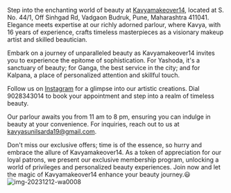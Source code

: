 Step into the enchanting world of beauty at [Kavyamakeover14](https://www.instagram.com/kavyamakeover14/), located at S. No. 44/1, Off Sinhgad Rd, Vadgaon Budruk, Pune, Maharashtra 411041. Elegance meets expertise at our richly adorned parlour, where Kavya, with 16 years of experience, crafts timeless masterpieces as a visionary makeup artist and skilled beautician.

Embark on a journey of unparalleled beauty as Kavyamakeover14 invites you to experience the epitome of sophistication. For Yashoda, it's a sanctuary of beauty; for Ganga, the best service in the city; and for Kalpana, a place of personalized attention and skillful touch.

Follow us on [Instagram](https://www.instagram.com/kavyamakeover14/) for a glimpse into our artistic creations. Dial 9028343014 to book your appointment and step into a realm of timeless beauty.

Our parlour awaits you from 11 am to 8 pm, ensuring you can indulge in beauty at your convenience. For inquiries, reach out to us at kavyasunilsarda19@gmail.com.

Don't miss our exclusive offers; time is of the essence, so hurry and embrace the allure of Kavyamakeover14. As a token of appreciation for our loyal patrons, we present our exclusive membership program, unlocking a world of privileges and personalized beauty experiences. Join now and let the magic of Kavyamakeover14 enhance your beauty journey.😃
![img-20231212-wa0008](https://github.com/vaibhavsunilsarda37/vaibhavsunilsarda37.github.io/assets/158248067/233e8681-2fa7-4512-8096-2d9e1a663ec4)
